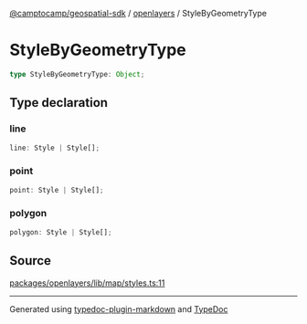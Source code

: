 [@camptocamp/geospatial-sdk](../../index.md) / [openlayers](../index.md) / StyleByGeometryType

# StyleByGeometryType

```ts
type StyleByGeometryType: Object;
```

## Type declaration

### line

```ts
line: Style | Style[];
```

### point

```ts
point: Style | Style[];
```

### polygon

```ts
polygon: Style | Style[];
```

## Source

[packages/openlayers/lib/map/styles.ts:11](https://github.com/jahow/geospatial-sdk/blob/b3c3686/packages/openlayers/lib/map/styles.ts#L11)

***

Generated using [typedoc-plugin-markdown](https://www.npmjs.com/package/typedoc-plugin-markdown) and [TypeDoc](https://typedoc.org/)
